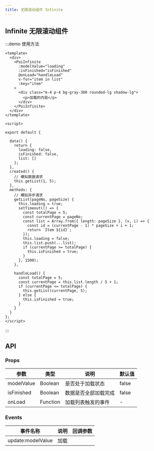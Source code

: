 ```yaml
---
title: 无限滚动组件 Infinite
---
```


## Infinite 无限滚动组件

:::demo 使用方法

```vue
<template>
  <div>
    <PoiInfinite
      :modelValue="loading"
      :isFinished="isFinished"
      @onLoad="handleLoad"
      v-for="item in list"
      :key="item"
    >
      <div class="m-4 p-4 bg-gray-300 rounded-lg shadow-lg">
        <p>加载的内容</p>
      </div>
    </PoiInfinite>
  </div>
</template>

<script>

export default {

  data() {
    return {
      loading: false,
      isFinished: false,
      list: []
    };
  },
  created() {
    // 模拟数据请求
    this.getList(1, 5);
  },
  methods: {
    // 模拟异步请求
    getList(pageNo, pageSize) {
      this.loading = true;
      setTimeout(() => {
        const totalPage = 5;
        const currentPage = pageNo;
        const list = Array.from({ length: pageSize }, (v, i) => {
          const id = (currentPage - 1) * pageSize + i + 1;
          return `Item ${id}`;
        });
        this.loading = false;
        this.list.push(...list);
        if (currentPage >= totalPage) {
          this.isFinished = true;
        }
      }, 1500);
    },

    handleLoad() {
      const totalPage = 5;
      const currentPage = this.list.length / 5 + 1;
      if (currentPage <= totalPage) {
        this.getList(currentPage, 5);
      } else {
        this.isFinished = true;
      }
    }
  }
};
</script>
```

:::


## API

### Props

| 参数       | 类型    | 说明                   | 默认值 |
| ---------- | ------- | ---------------------- | ------ |
| modelValue | Boolean | 是否处于加载状态       | false  |
| isFinished | Boolean | 数据是否全部加载完成   | false  |
| onLoad     | Function| 加载列表触发的事件     | -      |

### Events

| 事件名称        | 说明                | 回调参数    |
| --------------- | ------------------- | ----------- |
| update:modelValue | 加载